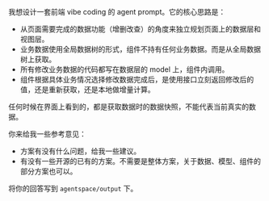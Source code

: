 我想设计一套前端 vibe coding 的 agent prompt。它的核心思路是：
- 从页面需要完成的数据功能（增删改查）的角度来独立规划页面上的数据层和视图层。
- 业务数据使用全局数据树的形式，组件不持有任何业务数据。而是从全局数据树上获取。
- 所有修改业务数据的代码都写在数据层的 model 上，组件内调用。
- 组件根据具体业务情况选择修改数据完成后，是使用接口立刻返回修改后的值，还是重新获取，还是本地做增量计算。

任何时候在界面上看到的，都是获取数据时的数据快照，不能代表当前真实的数据。


你来给我一些参考意见：
- 方案有没有什么问题，给我一些建议。
- 有没有一些开源的已有的方案。不需要是整体方案，关于数据、模型、组件的部分方案也可以。

将你的回答写到 `agentspace/output` 下。